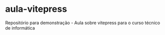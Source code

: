 # aula-vitepress
Repositório para demonstração - Aula sobre vitepress para o curso técnico de informática
